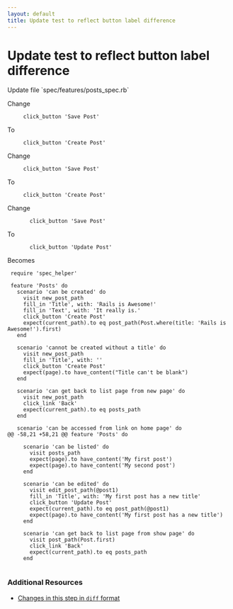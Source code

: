 ```yaml
---
layout: default
title: Update test to reflect button label difference
---
```


<h1 id="main">Update test to reflect button label difference</h1>
Update file `spec/features/posts_spec.rb`

Change
<pre><code>     click_button &#39;Save Post&#39;</code></pre>


To
<pre><code>     click_button &#39;Create Post&#39;</code></pre>


Change
<pre><code>     click_button &#39;Save Post&#39;</code></pre>


To
<pre><code>     click_button &#39;Create Post&#39;</code></pre>


Change
<pre><code>       click_button &#39;Save Post&#39;</code></pre>


To
<pre><code>       click_button &#39;Update Post&#39;</code></pre>


Becomes
<pre><code> require &#39;spec_helper&#39;
&nbsp;
 feature &#39;Posts&#39; do
   scenario &#39;can be created&#39; do
     visit new_post_path
     fill_in &#39;Title&#39;, with: &#39;Rails is Awesome!&#39;
     fill_in &#39;Text&#39;, with: &#39;It really is.&#39;
     click_button &#39;Create Post&#39;
     expect(current_path).to eq post_path(Post.where(title: &#39;Rails is Awesome!&#39;).first)
   end
&nbsp;
   scenario &#39;cannot be created without a title&#39; do
     visit new_post_path
     fill_in &#39;Title&#39;, with: &#39;&#39;
     click_button &#39;Create Post&#39;
     expect(page).to have_content(&quot;Title can&#39;t be blank&quot;)
   end
&nbsp;
   scenario &#39;can get back to list page from new page&#39; do
     visit new_post_path
     click_link &#39;Back&#39;
     expect(current_path).to eq posts_path
   end
&nbsp;
   scenario &#39;can be accessed from link on home page&#39; do
@@ -58,21 +58,21 @@ feature &#39;Posts&#39; do
&nbsp;
     scenario &#39;can be listed&#39; do
       visit posts_path
       expect(page).to have_content(&#39;My first post&#39;)
       expect(page).to have_content(&#39;My second post&#39;)
     end
&nbsp;
     scenario &#39;can be edited&#39; do
       visit edit_post_path(@post1)
       fill_in &#39;Title&#39;, with: &#39;My first post has a new title&#39;
       click_button &#39;Update Post&#39;
       expect(current_path).to eq post_path(@post1)
       expect(page).to have_content(&#39;My first post has a new title&#39;)
     end
&nbsp;
     scenario &#39;can get back to list page from show page&#39; do
       visit post_path(Post.first)
       click_link &#39;Back&#39;
       expect(current_path).to eq posts_path
     end
&nbsp;
</code></pre>



### Additional Resources

* [Changes in this step in `diff` format](https://github.com/stevenhallen/rails_getting_started_bdd/commit/42706a4b8bab70d68d5221df3a9f273ce161d488)

